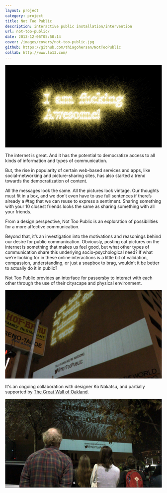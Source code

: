 ```yaml
---
layout: project
category: project
title: Not Too Public
description: interactive public installation/intervention
url: not-too-public/
date: 2013-12-06T05:50:14
cover: /images/covers/not-too-public.jpg
github: https://github.com/thiagohersan/NotTooPublic
collab: http://www.lo13.com/
---
```

![](/images/projects/not-too-public/BlingMockup00.jpg)

The internet is great. And it has the potential to democratize access to all kinds of information and types of communication.

But, the rise in popularity of certain web-based services and apps, like social-networking and picture-sharing sites, has also started a trend towards the democratization of content.

All the messages look the same. All the pictures look vintage. Our thoughts must fit in a box, and we don’t even have to use full sentences if there’s already a #tag that we can reuse to express a sentiment. Sharing something with your 10 closest friends looks the same as sharing something with all your friends.

From a design perspective, Not Too Public is an exploration of possibilities for a more affective communication.

Beyond that, it’s an investigation into the motivations and reasonings behind our desire for public communication. Obviously, posting cat pictures on the internet is something that makes us feel good, but what other types of communication share this underlying socio-psychological need? If what we’re looking for in these online interactions is a little bit of validation, compassion, understanding, or just a soapbox to brag, wouldn’t it be better to actually do it in public?

Not Too Public provides an interface for passersby to interact with each other through the use of their cityscape and physical environment.

![](/images/projects/not-too-public/ko_screen2.jpg)

It's an ongoing collaboration with designer Ko Nakatsu, and partially supported by [The Great Wall of Oakland](http://greatwallofoakland.org/).

![](/images/projects/not-too-public/ko_screen1.jpg)
